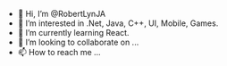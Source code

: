 - 👋 Hi, I’m @RobertLynJA
- 👀 I’m interested in .Net, Java, C++, UI, Mobile, Games. 
- 🌱 I’m currently learning React.
- 💞️ I’m looking to collaborate on ...
- 📫 How to reach me ...

<!---
RobertLynJA/RobertLynJA is a ✨ special ✨ repository because its `README.md` (this file) appears on your GitHub profile.
You can click the Preview link to take a look at your changes.
--->
